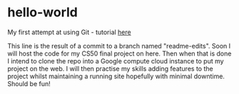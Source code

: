 # hello-world
My first attempt at using Git - tutorial <a href="https://guides.github.com/activities/hello-world/">here</a>

This line is the result of a commit to a branch named "readme-edits". Soon I will host the code for my CS50 final project on here. Then when that is done I intend to clone the repo into a Google compute cloud instance to put my project on the web. I will then practise my skills adding features to the project whilst maintaining a running site hopefully with minimal downtime.
Should be fun!
